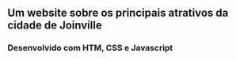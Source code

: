 ## Um website sobre os principais atrativos da cidade de Joinville

### Desenvolvido com HTM, CSS e Javascript

